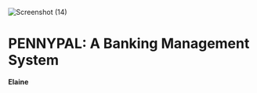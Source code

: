 ![Screenshot (14)](https://github.com/user-attachments/assets/25cbfd2b-1bf0-44ee-9bce-724bf6f7fd79)
  # PENNYPAL: A Banking Management System

  **Elaine**


                

